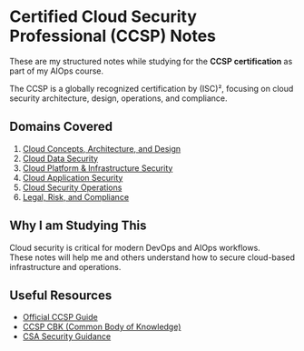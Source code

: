 # Certified Cloud Security Professional (CCSP) Notes

These are my structured notes while studying for the **CCSP certification** as part of my AIOps course.

The CCSP is a globally recognized certification by (ISC)², focusing on cloud security architecture, design, operations, and compliance.

## Domains Covered
1. [Cloud Concepts, Architecture, and Design](Domain-1.md)
2. [Cloud Data Security](Domain-2.md)
3. [Cloud Platform & Infrastructure Security](Domain-3.md)
4. [Cloud Application Security](Domain-4.md)
5. [Cloud Security Operations](Domain-5.md)
6. [Legal, Risk, and Compliance](Domain-6.md)

## Why I am Studying This
Cloud security is critical for modern DevOps and AIOps workflows.  
These notes will help me and others understand how to secure cloud-based infrastructure and operations.

## Useful Resources
- [Official CCSP Guide](https://www.isc2.org/Certifications/CCSP)
- [CCSP CBK (Common Body of Knowledge)](https://www.isc2.org/ccsp-cbk)
- [CSA Security Guidance](https://cloudsecurityalliance.org/research/security-guidance/)

